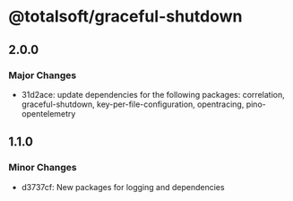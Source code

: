 # @totalsoft/graceful-shutdown

## 2.0.0

### Major Changes

- 31d2ace: update dependencies for the following packages: correlation, graceful-shutdown, key-per-file-configuration, opentracing, pino-opentelemetry

## 1.1.0

### Minor Changes

- d3737cf: New packages for logging and dependencies
